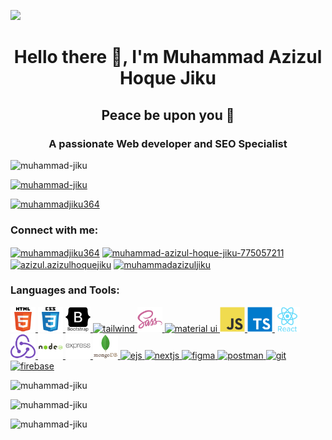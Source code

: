 ![](https://media.licdn.com/dms/image/D5616AQFsavyfLviZLg/profile-displaybackgroundimage-shrink_350_1400/0/1669779566827?e=1683763200&v=beta&t=2-qFaOmH6gUmStXHKm5eCl78Eup1WWueD46b-_UDpOw)
<h1 align="center">Hello there 👋, I'm Muhammad Azizul Hoque Jiku</h1>
<h2 align="center">Peace be upon you 🌻</h3>
<h3 align="center">A passionate Web developer and SEO Specialist</h3>

<p align="left"> <img src="https://komarev.com/ghpvc/?username=muhammad-jiku&label=Profile%20views&color=0e75b6&style=flat" alt="muhammad-jiku" /> </p>

<p align="left"> <a href="https://github.com/ryo-ma/github-profile-trophy"><img src="https://github-profile-trophy.vercel.app/?username=muhammad-jiku" alt="muhammad-jiku" /></a> </p>

<p align="left"> <a href="https://twitter.com/muhammadjiku364" target="blank"><img src="https://img.shields.io/twitter/follow/muhammadjiku364?logo=twitter&style=for-the-badge" alt="muhammadjiku364" /></a> </p>

<h3 align="left">Connect with me:</h3>
<p align="left">
<a href="https://twitter.com/muhammadjiku364" target="blank"><img align="center" src="https://raw.githubusercontent.com/rahuldkjain/github-profile-readme-generator/master/src/images/icons/Social/twitter.svg" alt="muhammadjiku364" height="30" width="40" /></a>
<a href="https://linkedin.com/in/muhammad-azizul-hoque-jiku-775057211" target="blank"><img align="center" src="https://raw.githubusercontent.com/rahuldkjain/github-profile-readme-generator/master/src/images/icons/Social/linked-in-alt.svg" alt="muhammad-azizul-hoque-jiku-775057211" height="30" width="40" /></a>
<a href="https://fb.com/azizul.azizulhoquejiku" target="blank"><img align="center" src="https://raw.githubusercontent.com/rahuldkjain/github-profile-readme-generator/master/src/images/icons/Social/facebook.svg" alt="azizul.azizulhoquejiku" height="30" width="40" /></a>
<a href="https://instagram.com/muhammadazizuljiku" target="blank"><img align="center" src="https://raw.githubusercontent.com/rahuldkjain/github-profile-readme-generator/master/src/images/icons/Social/instagram.svg" alt="muhammadazizuljiku" height="30" width="40" /></a>
</p>

<h3 align="left">Languages and Tools:</h3>
<p align="left">  
  <a href="https://www.w3.org/html/" target="_blank" rel="noreferrer"> 
    <img src="https://raw.githubusercontent.com/devicons/devicon/master/icons/html5/html5-original-wordmark.svg" alt="html5" title="html5" width="40" height="40"/> 
  </a> 
  <a href="https://www.w3schools.com/css/" target="_blank" rel="noreferrer"> 
    <img src="https://raw.githubusercontent.com/devicons/devicon/master/icons/css3/css3-original-wordmark.svg" alt="css3" title="css3" width="40" height="40"/> 
  </a> 
  <a href="https://getbootstrap.com" target="_blank" rel="noreferrer"> 
    <img src="https://raw.githubusercontent.com/devicons/devicon/master/icons/bootstrap/bootstrap-plain-wordmark.svg" alt="bootstrap" title="bootstrap" width="40" height="40"/> 
  </a> 
  <a href="https://tailwindcss.com/" target="_blank" rel="noreferrer"> 
    <img src="https://www.vectorlogo.zone/logos/tailwindcss/tailwindcss-icon.svg" alt="tailwind" title="tailwind" width="40" height="40"/> 
  </a> 
  <a href="https://sass-lang.com" target="_blank" rel="noreferrer"> 
    <img src="https://raw.githubusercontent.com/devicons/devicon/master/icons/sass/sass-original.svg" alt="sass" title="sass" width="40" height="40"/> 
  </a>  
  <a href="https://mui.com/" target="_blank" rel="noreferrer"> 
    <img src="https://cdn.worldvectorlogo.com/logos/material-ui-1.svg" alt="material ui" title="material ui" width="40" height="40"/> 
  </a>  
  <a href="https://developer.mozilla.org/en-US/docs/Web/JavaScript" target="_blank" rel="noreferrer"> 
    <img src="https://raw.githubusercontent.com/devicons/devicon/master/icons/javascript/javascript-original.svg" alt="javascript" title="javascript" width="40" height="40"/> 
  </a> 
  <a href="https://www.typescriptlang.org/" target="_blank" rel="noreferrer"> 
    <img src="https://raw.githubusercontent.com/devicons/devicon/master/icons/typescript/typescript-original.svg" alt="typescript" title="typescript" width="40" height="40"/> 
  </a>  
  <a href="https://reactjs.org/" target="_blank" rel="noreferrer"> 
    <img src="https://raw.githubusercontent.com/devicons/devicon/master/icons/react/react-original-wordmark.svg" alt="react" title="react" width="40" height="40"/> 
  </a> 
  <a href="https://redux.js.org" target="_blank" rel="noreferrer"> 
    <img src="https://raw.githubusercontent.com/devicons/devicon/master/icons/redux/redux-original.svg" alt="redux" title="redux" width="40" height="40"/> 
  </a> 
  <a href="https://nodejs.org" target="_blank" rel="noreferrer"> 
    <img src="https://raw.githubusercontent.com/devicons/devicon/master/icons/nodejs/nodejs-original-wordmark.svg" alt="nodejs" title="nodejs" width="40" height="40"/> 
  </a> 
  <a href="https://expressjs.com" target="_blank" rel="noreferrer"> 
    <img src="https://raw.githubusercontent.com/devicons/devicon/master/icons/express/express-original-wordmark.svg" alt="express" title="express" width="40" height="40"/> 
  </a> 
  <a href="https://www.mongodb.com/" target="_blank" rel="noreferrer"> 
    <img src="https://raw.githubusercontent.com/devicons/devicon/master/icons/mongodb/mongodb-original-wordmark.svg" alt="mongodb" title="mongodb" width="40" height="40"/> 
  </a> 
   <a href="https://ejs.co/" target="_blank" rel="noreferrer"> 
    <img src="https://www.svgrepo.com/show/373574/ejs.svg" alt="ejs" title="ejs" width="40" height="40"/> 
  </a>
  <a href="https://nextjs.org/" target="_blank" rel="noreferrer"> 
    <img src="https://cdn.worldvectorlogo.com/logos/nextjs-2.svg" alt="nextjs" title="nextjs" width="40" height="40"/> 
  </a>
  <a href="https://www.figma.com/" target="_blank" rel="noreferrer"> 
    <img src="https://www.vectorlogo.zone/logos/figma/figma-icon.svg" alt="figma" title="figma" width="40" height="40"/> 
  </a>
  <a href="https://postman.com" target="_blank" rel="noreferrer"> 
    <img src="https://www.vectorlogo.zone/logos/getpostman/getpostman-icon.svg" alt="postman" title="postman" width="40" height="40"/> 
  </a> 
  <a href="https://git-scm.com/" target="_blank" rel="noreferrer"> 
    <img src="https://www.vectorlogo.zone/logos/git-scm/git-scm-icon.svg" alt="git" title="git" width="40" height="40"/> 
  </a> 
  <a href="https://firebase.google.com/" target="_blank" rel="noreferrer"> 
    <img src="https://www.vectorlogo.zone/logos/firebase/firebase-icon.svg" alt="firebase" title="firebase" width="40" height="40"/> 
  </a>
</p>

<p>
  <img src="https://github-readme-stats.vercel.app/api/top-langs?username=muhammad-jiku&show_icons=true&locale=en&layout=compact" alt="muhammad-jiku" />
</p>
<p>
  <img src="https://github-readme-stats.vercel.app/api?username=muhammad-jiku&show_icons=true&locale=en" alt="muhammad-jiku" />
</p>
<p>
  <img src="https://github-readme-streak-stats.herokuapp.com/?user=muhammad-jiku&" alt="muhammad-jiku" />
</p>
